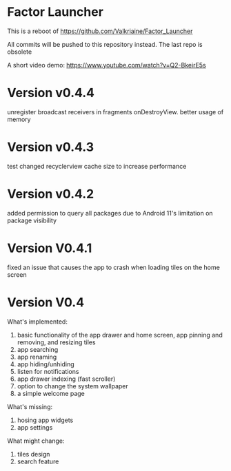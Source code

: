 # Factor Launcher

This is a reboot of https://github.com/Valkriaine/Factor_Launcher

All commits will be pushed to this repository instead. The last repo is obsolete

A short video demo: https://www.youtube.com/watch?v=Q2-BkeirE5s

# Version v0.4.4
unregister broadcast receivers in fragments onDestroyView.
better usage of memory

# Version v0.4.3
test changed recyclerview cache size to increase performance

# Version v0.4.2 
added permission to query all packages due to Android 11's limitation on package visibility

# Version V0.4.1
fixed an issue that causes the app to crash when loading tiles on the home screen

# Version V0.4
What's implemented:
1. basic functionality of the app drawer and home screen, app pinning and removing, and resizing tiles
2. app searching
3. app renaming
4. app hiding/unhiding
5. listen for notifications
6. app drawer indexing (fast scroller)
7. option to change the system wallpaper
8. a simple welcome page

What's missing:
1. hosing app widgets
2. app settings

What might change:
1. tiles design
2. search feature


